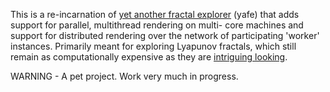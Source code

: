 This is a re-incarnation of [yet another fractal explorer](http://swapped.cc/yafe) (yafe)
that adds support for parallel, multithread rendering on multi-
core machines and support for distributed rendering over the 
network of participating 'worker' instances. Primarily meant for 
exploring Lyapunov fractals, which still remain as computationally 
expensive as they are [intriguing looking](http://swapped.cc/content/yafe/img/lyapunov-2048-thumb-bw.png).

WARNING - A pet project. Work very much in progress.


